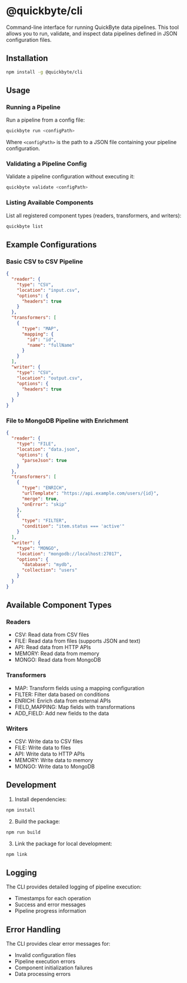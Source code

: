 # @quickbyte/cli

Command-line interface for running QuickByte data pipelines. This tool allows you to run, validate, and inspect data pipelines defined in JSON configuration files.

## Installation

```bash
npm install -g @quickbyte/cli
```

## Usage

### Running a Pipeline

Run a pipeline from a config file:

```bash
quickbyte run <configPath>
```

Where `<configPath>` is the path to a JSON file containing your pipeline configuration.

### Validating a Pipeline Config

Validate a pipeline configuration without executing it:

```bash
quickbyte validate <configPath>
```

### Listing Available Components

List all registered component types (readers, transformers, and writers):

```bash
quickbyte list
```

## Example Configurations

### Basic CSV to CSV Pipeline

```json
{
  "reader": {
    "type": "CSV",
    "location": "input.csv",
    "options": {
      "headers": true
    }
  },
  "transformers": [
    {
      "type": "MAP",
      "mapping": {
        "id": "id",
        "name": "fullName"
      }
    }
  ],
  "writer": {
    "type": "CSV",
    "location": "output.csv",
    "options": {
      "headers": true
    }
  }
}
```

### File to MongoDB Pipeline with Enrichment

```json
{
  "reader": {
    "type": "FILE",
    "location": "data.json",
    "options": {
      "parseJson": true
    }
  },
  "transformers": [
    {
      "type": "ENRICH",
      "urlTemplate": "https://api.example.com/users/{id}",
      "merge": true,
      "onError": "skip"
    },
    {
      "type": "FILTER",
      "condition": "item.status === 'active'"
    }
  ],
  "writer": {
    "type": "MONGO",
    "location": "mongodb://localhost:27017",
    "options": {
      "database": "mydb",
      "collection": "users"
    }
  }
}
```

## Available Component Types

### Readers
- CSV: Read data from CSV files
- FILE: Read data from files (supports JSON and text)
- API: Read data from HTTP APIs
- MEMORY: Read data from memory
- MONGO: Read data from MongoDB

### Transformers
- MAP: Transform fields using a mapping configuration
- FILTER: Filter data based on conditions
- ENRICH: Enrich data from external APIs
- FIELD_MAPPING: Map fields with transformations
- ADD_FIELD: Add new fields to the data

### Writers
- CSV: Write data to CSV files
- FILE: Write data to files
- API: Write data to HTTP APIs
- MEMORY: Write data to memory
- MONGO: Write data to MongoDB

## Development

1. Install dependencies:
```bash
npm install
```

2. Build the package:
```bash
npm run build
```

3. Link the package for local development:
```bash
npm link
```

## Logging

The CLI provides detailed logging of pipeline execution:
- Timestamps for each operation
- Success and error messages
- Pipeline progress information

## Error Handling

The CLI provides clear error messages for:
- Invalid configuration files
- Pipeline execution errors
- Component initialization failures
- Data processing errors 